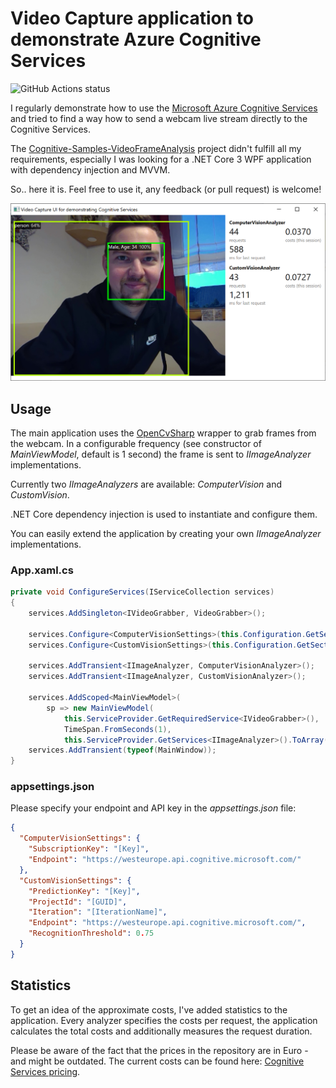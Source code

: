 # Video Capture application to demonstrate Azure Cognitive Services

<p>
    <img src="https://github.com/softawaregmbh/cognitiveservice-videocapture-client/workflows/.NET%20Core/badge.svg" alt="GitHub Actions status"/>    
</p>

I regularly demonstrate how to use the [Microsoft Azure Cognitive Services](https://azure.microsoft.com/en-us/services/cognitive-services/) and tried to find a way how to send a webcam live stream directly to the Cognitive Services.

The [Cognitive-Samples-VideoFrameAnalysis](https://github.com/microsoft/Cognitive-Samples-VideoFrameAnalysis) project didn't fulfill all my requirements, especially I was looking for a .NET Core 3 WPF application with dependency injection and MVVM.

So.. here it is. Feel free to use it, any feedback (or pull request) is welcome!

![Screenshot of the Video Capture application](videograbber-cognitiveservices-screenshot.png)

## Usage
The main application uses the [OpenCvSharp](https://github.com/shimat/opencvsharp) wrapper to grab frames from the webcam. In a configurable frequency (see constructor of _MainViewModel_, default is 1 second) the frame is sent to _IImageAnalyzer_ implementations.

Currently two _IImageAnalyzers_ are available: _ComputerVision_ and _CustomVision_. 

.NET Core dependency injection is used to instantiate and configure them.

You can easily extend the application by creating your own _IImageAnalyzer_ implementations.

### App.xaml.cs
```cs
private void ConfigureServices(IServiceCollection services)
{
    services.AddSingleton<IVideoGrabber, VideoGrabber>();

    services.Configure<ComputerVisionSettings>(this.Configuration.GetSection(nameof(ComputerVisionSettings)));
    services.Configure<CustomVisionSettings>(this.Configuration.GetSection(nameof(CustomVisionSettings)));

    services.AddTransient<IImageAnalyzer, ComputerVisionAnalyzer>();
    services.AddTransient<IImageAnalyzer, CustomVisionAnalyzer>();

    services.AddScoped<MainViewModel>(
        sp => new MainViewModel(
            this.ServiceProvider.GetRequiredService<IVideoGrabber>(),
            TimeSpan.FromSeconds(1),
            this.ServiceProvider.GetServices<IImageAnalyzer>().ToArray()));
    services.AddTransient(typeof(MainWindow));
}
```

### appsettings.json
Please specify your endpoint and API key in the _appsettings.json_ file:

```json
{
  "ComputerVisionSettings": {
    "SubscriptionKey": "[Key]",
    "Endpoint": "https://westeurope.api.cognitive.microsoft.com/"
  },
  "CustomVisionSettings": {
    "PredictionKey": "[Key]",
    "ProjectId": "[GUID]",
    "Iteration": "[IterationName]",
    "Endpoint": "https://westeurope.api.cognitive.microsoft.com/",
    "RecognitionThreshold": 0.75
  }
}

```

## Statistics
To get an idea of the approximate costs, I've added statistics to the application. Every analyzer specifies the costs per request, the application calculates the total costs and additionally measures the request duration.

Please be aware of the fact that the prices in the repository are in Euro - and might be outdated. The current costs can be found here: [Cognitive Services pricing](https://azure.microsoft.com/en-us/pricing/details/cognitive-services/).
